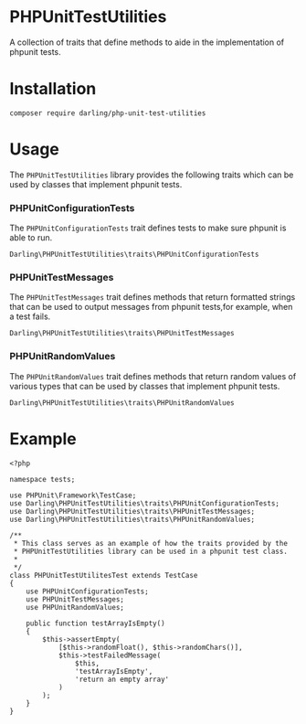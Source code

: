 # PHPUnitTestUtilities
A collection of traits that define methods to aide in the
implementation of phpunit tests.

# Installation

```
composer require darling/php-unit-test-utilities
```

# Usage

The `PHPUnitTestUtilities` library provides the following traits
which can be used by classes that implement phpunit tests.


### PHPUnitConfigurationTests

The `PHPUnitConfigurationTests` trait defines tests to make sure
phpunit is able to run.

```
Darling\PHPUnitTestUtilities\traits\PHPUnitConfigurationTests
```


### PHPUnitTestMessages

The `PHPUnitTestMessages` trait defines methods that return formatted
strings that can be used to output messages from phpunit tests,for
example, when a test fails.

```
Darling\PHPUnitTestUtilities\traits\PHPUnitTestMessages
```

### PHPUnitRandomValues

The `PHPUnitRandomValues` trait defines methods that return random
values of various types that can be used by classes that implement
phpunit tests.

```
Darling\PHPUnitTestUtilities\traits\PHPUnitRandomValues
```

# Example

```
<?php

namespace tests;

use PHPUnit\Framework\TestCase;
use Darling\PHPUnitTestUtilities\traits\PHPUnitConfigurationTests;
use Darling\PHPUnitTestUtilities\traits\PHPUnitTestMessages;
use Darling\PHPUnitTestUtilities\traits\PHPUnitRandomValues;

/**
 * This class serves as an example of how the traits provided by the
 * PHPUnitTestUtilities library can be used in a phpunit test class.
 *
 */
class PHPUnitTestUtilitesTest extends TestCase
{
    use PHPUnitConfigurationTests;
    use PHPUnitTestMessages;
    use PHPUnitRandomValues;

    public function testArrayIsEmpty()
    {
        $this->assertEmpty(
            [$this->randomFloat(), $this->randomChars()],
            $this->testFailedMessage(
                $this,
                'testArrayIsEmpty',
                'return an empty array'
            )
        );
    }
}

```
